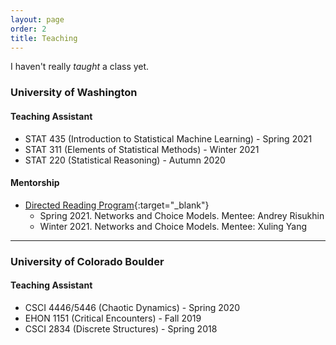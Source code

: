```yaml
---
layout: page
order: 2
title: Teaching
---
```


I haven't really _taught_ a class yet.

### University of Washington

#### Teaching Assistant
- STAT 435 (Introduction to Statistical Machine Learning) - Spring 2021
- STAT 311 (Elements of Statistical Methods) - Winter 2021
- STAT 220 (Statistical Reasoning) - Autumn 2020

#### Mentorship
- [Directed Reading Program](https://spa-drp.github.io/past-projects.html){:target="_blank"}
    - Spring 2021. Networks and Choice Models. Mentee: Andrey Risukhin
    - Winter 2021. Networks and Choice Models. Mentee: Xuling Yang

<hr/>

### University of Colorado Boulder

#### Teaching Assistant
- CSCI 4446/5446 (Chaotic Dynamics) - Spring 2020
- EHON 1151 (Critical Encounters) - Fall 2019
- CSCI 2834 (Discrete Structures) - Spring 2018